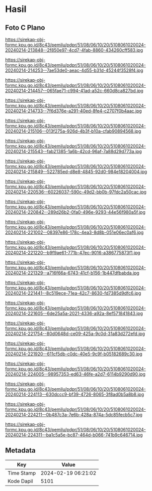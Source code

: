 # Hasil

## Foto C Plano

https://sirekap-obj-formc.kpu.go.id/8c43/pemilu/pdpr/51/08/06/10/20/5108061020024-20240214-213848--2f850e97-4cd7-4fab-8860-434260cff583.jpg

https://sirekap-obj-formc.kpu.go.id/8c43/pemilu/pdpr/51/08/06/10/20/5108061020024-20240214-214253--7ae53de0-aeac-4d55-b31d-45244f3528f4.jpg

https://sirekap-obj-formc.kpu.go.id/8c43/pemilu/pdpr/51/08/06/10/20/5108061020024-20240214-214457--065fae71-c994-41ad-a52c-660d8ca827bd.jpg

https://sirekap-obj-formc.kpu.go.id/8c43/pemilu/pdpr/51/08/06/10/20/5108061020024-20240214-214733--7f6d376e-a291-40ed-8fe4-c2707f0b4aac.jpg

https://sirekap-obj-formc.kpu.go.id/8c43/pemilu/pdpr/51/08/06/10/20/5108061020024-20240214-215106--013f275a-926d-4b3f-b10a-cfab90894568.jpg

https://sirekap-obj-formc.kpu.go.id/8c43/pemilu/pdpr/51/08/06/10/20/5108061020024-20240214-215543--fab21385-1a6b-42cd-96af-7a88d29d773a.jpg

https://sirekap-obj-formc.kpu.go.id/8c43/pemilu/pdpr/51/08/06/10/20/5108061020024-20240214-215849--522785ed-d8e8-4845-92d0-984e18204004.jpg

https://sirekap-obj-formc.kpu.go.id/8c43/pemilu/pdpr/51/08/06/10/20/5108061020024-20240214-220536--60226037-590c-49d2-bb0b-97fdc2a50cac.jpg

https://sirekap-obj-formc.kpu.go.id/8c43/pemilu/pdpr/51/08/06/10/20/5108061020024-20240214-220842--289d26b2-0fa0-496e-9293-44e56f980a5f.jpg

https://sirekap-obj-formc.kpu.go.id/8c43/pemilu/pdpr/51/08/06/10/20/5108061020024-20240214-221002--08397e86-178c-4ea3-8d8b-051e06ec0af6.jpg

https://sirekap-obj-formc.kpu.go.id/8c43/pemilu/pdpr/51/08/06/10/20/5108061020024-20240214-221220--b9f9ae61-771b-47ec-9016-a386775873f1.jpg

https://sirekap-obj-formc.kpu.go.id/8c43/pemilu/pdpr/51/08/06/10/20/5108061020024-20240214-221329--a716f66a-6743-41cf-b156-1b447dfbabda.jpg

https://sirekap-obj-formc.kpu.go.id/8c43/pemilu/pdpr/51/08/06/10/20/5108061020024-20240214-221441--8c519ece-71ea-42c7-8630-fd7385d9dfc6.jpg

https://sirekap-obj-formc.kpu.go.id/8c43/pemilu/pdpr/51/08/06/10/20/5108061020024-20240214-221605--6de25a5a-2021-4336-a92a-8ef571841843.jpg

https://sirekap-obj-formc.kpu.go.id/8c43/pemilu/pdpr/51/08/06/10/20/5108061020024-20240214-221754--80d0648d-ce09-425a-9c0d-31a83d272efd.jpg

https://sirekap-obj-formc.kpu.go.id/8c43/pemilu/pdpr/51/08/06/10/20/5108061020024-20240214-221920--611cf5db-c0dc-40e5-9c9f-b05182689c30.jpg

https://sirekap-obj-formc.kpu.go.id/8c43/pemilu/pdpr/51/08/06/10/20/5108061020024-20240214-224005--98957353-ed63-46fe-a2d7-6114b9290d90.jpg

https://sirekap-obj-formc.kpu.go.id/8c43/pemilu/pdpr/51/08/06/10/20/5108061020024-20240214-224113--630dccc9-bf39-4726-8065-3f8ad0b5a8b8.jpg

https://sirekap-obj-formc.kpu.go.id/8c43/pemilu/pdpr/51/08/06/10/20/5108061020024-20240214-224211--0b487c3a-7e6b-428a-874a-5dc85fecb5c7.jpg

https://sirekap-obj-formc.kpu.go.id/8c43/pemilu/pdpr/51/08/06/10/20/5108061020024-20240214-224311--ba1c5a5e-bc87-464d-b066-741b9c646714.jpg


## Metadata

| Key        | Value               |
| ---------- | ------------------- |
| Time Stamp | 2024-02-19 06:21:02 |
| Kode Dapil | 5101                |



